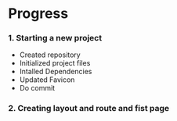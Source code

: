 # Progress

### 1. Starting a new project

- Created repository
- Initialized project files
- Intalled Dependencies
- Updated Favicon
- Do commit

### 2. Creating layout and route and fist page







